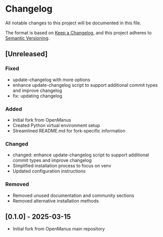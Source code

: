 # Changelog

All notable changes to this project will be documented in this file.

The format is based on [Keep a Changelog](https://keepachangelog.com/en/1.0.0/),
and this project adheres to [Semantic Versioning](https://semver.org/spec/v2.0.0.html).

## [Unreleased]

### Fixed
- update-changelog  with more options
- enhance update-changelog script to support additional commit types and improve changelog
- fix: updating changelog

### Added
- Initial fork from OpenManus
- Created Python virtual environment setup
- Streamlined README.md for fork-specific information

### Changed
- changed: enhance update-changelog script to support additional commit types and improve changelog
- Simplified installation process to focus on venv
- Updated configuration instructions

### Removed
- Removed unused documentation and community sections
- Removed alternative installation methods


## [0.1.0] - 2025-03-15
- Initial fork from OpenManus main repository
